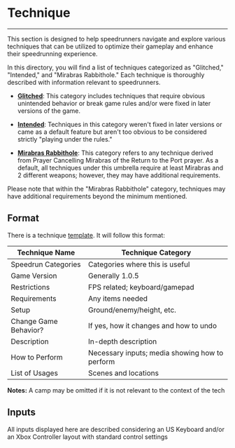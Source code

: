 # Technique

---

This section is designed to help speedrunners navigate and explore various techniques that can be utilized to optimize their gameplay and enhance their speedrunning experience.

In this directory, you will find a list of techniques categorized as "Glitched," "Intended," and "Mirabras Rabbithole." Each technique is thoroughly described with information relevant to speedrunners.

- **[Glitched](glitched/glitched_techs)**: This category includes techniques that require obvious unintended behavior or break game rules and/or were fixed in later versions of the game.

- **[Intended](intended/intended_techs)**: Techniques in this category weren't fixed in later versions or came as a default feature but aren't too obvious to be considered strictly "playing under the rules."

- **[Mirabras Rabbithole](mirabras_rabbithole/mirabras_rabbithole_techs)**: This category refers to any technique derived from Prayer Cancelling Mirabras of the Return to the Port prayer. As a default, all techniques under this umbrella require at least Mirabras and 2 different weapons; however, they may have additional requirements.

Please note that within the "Mirabras Rabbithole" category, techniques may have additional requirements beyond the minimum mentioned.

## Format

There is a technique [template](../../templates/tech_template). It will follow this format:

| Technique Name         | Technique Category        |
|------------------------|---------------------------|
| Speedrun Categories    | Categories where this is useful |
| Game Version           | Generally 1.0.5           |
| Restrictions           | FPS related; keyboard/gamepad |
| Requirements           | Any items needed           |
| Setup                  | Ground/enemy/height, etc.  |
| Change Game Behavior?  | If yes, how it changes and how to undo |
| Description            | In-depth description       |
| How to Perform         | Necessary inputs; media showing how to perform |
| List of Usages         | Scenes and locations       |

**Notes:** A camp may be omitted if it is not relevant to the context of the tech

## Inputs

All inputs displayed here are described considering an US Keyboard and/or an Xbox Controller layout with standard control settings
